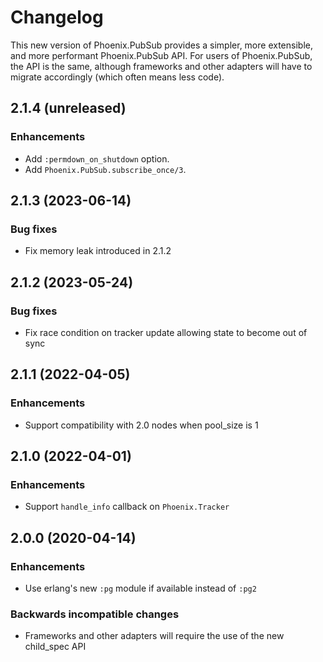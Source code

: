 # Changelog

This new version of Phoenix.PubSub provides a simpler, more extensible, and more performant Phoenix.PubSub API. For users of Phoenix.PubSub, the API is the same, although frameworks and other adapters will have to migrate accordingly (which often means less code).

## 2.1.4 (unreleased)

### Enhancements
  - Add `:permdown_on_shutdown` option.
  - Add `Phoenix.PubSub.subscribe_once/3`.

## 2.1.3 (2023-06-14)

### Bug fixes
  - Fix memory leak introduced in 2.1.2

## 2.1.2 (2023-05-24)

### Bug fixes
  - Fix race condition on tracker update allowing state to become out of sync

## 2.1.1 (2022-04-05)

### Enhancements
  - Support compatibility with 2.0 nodes when pool_size is 1

## 2.1.0 (2022-04-01)

### Enhancements
  - Support `handle_info` callback on `Phoenix.Tracker`

## 2.0.0 (2020-04-14)

### Enhancements
  - Use erlang's new `:pg` module if available instead of `:pg2`

### Backwards incompatible changes
  - Frameworks and other adapters will require the use of the new child_spec API
